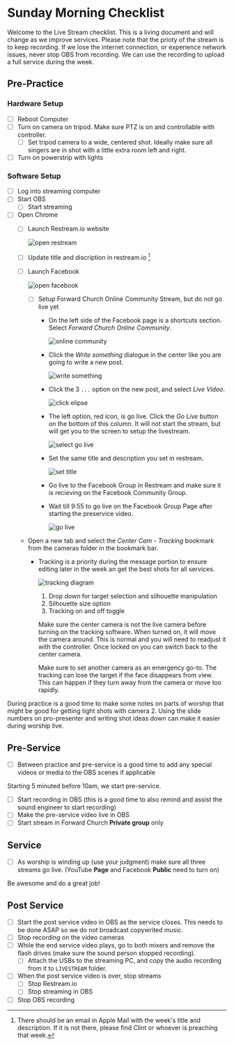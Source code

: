 # Sunday Morning Checklist

Welcome to the Live Stream checklist. This is a living document and will change
as we improve services. Please note that the prioty of the stream is to keep
recording.  If we lose the internet connection, or experience network issues,
never stop OBS from recording. We can use the recording to upload a full
service during the week.

## Pre-Practice

### Hardware Setup

- [ ] Reboot Computer
- [ ] Turn on camera on tripod. Make sure PTZ is on and controllable with
  controller.
  - [ ] Set tripod camera to a wide, centered shot. Ideally make sure all
    singers are in shot with a little extra room left and right.
- [ ] Turn on powerstrip with lights

### Software Setup

- [ ] Log into streaming computer
- [ ] Start OBS
  - [ ] Start streaming
- [ ] Open Chrome
  - [ ] Launch Restream.io website

      ![open restream](./images/open-restream.png)

  - [ ] Update title and discription in restream.io [^1]
  - [ ] Launch Facebook

      ![open facebook](./images/open-facebook.png)

    - [ ] Setup Forward Church Online Community Stream, but do not go live yet
      - On the left side of the Facebook page is a shortcuts section. Select
        *Forward Church Online Community*.

          ![online community](./images/select-community.png)

      - Click the *Write something* dialogue in the center like you are going
        to write a new post.

          ![write something](./images/fb-write-something.png)

      - Click the 3 `...` option on the new post, and select *Live Video*.

          ![click elipse](./images/fb-click-elipse.png)

      - The left option, red icon, is go live. Click the *Go Live* button on
        the bottom of this column. It will not start the stream, but will get
        you to the screen to setup the livestream.

          ![select go live](./images/fb-go-live.png)

      - Set the same title and description you set in restream.

          ![set title](./images/fb-set-title.png)

      - Go live to the Facebook Group in Restream and make sure it is recieving
        on the Facebook Community Group.
      - Wait till 9:55 to go live on the Facebook Group Page after starting the
        preservice video.

          ![go live](./images/fb-go-live-2.png)

  - Open a new tab and select the *Center Cam - Tracking* bookmark from the
    cameras folder in the bookmark bar.
    - Tracking is a priority during the message portion to ensure editing later
      in the week an get the best shots for all services.

        ![tracking diagram](./images/tracking-02.png)

        1. Drop down for target selection and silhouette manipulation
        1. Silhouette size option
        1. Tracking on and off toggle

        Make sure the center camera is not the live camera before turning on
        the tracking software. When turned on, it will move the camera around.
        This is normal and you will need to readjust it with the controller.
        Once locked on you can switch back to the center camera.

        Make sure to set another camera as an emergency go-to. The tracking can
        lose the target if the face disappears from view. This can happen if
        they turn away from the camera or move too rapidly.

During practice is a good time to make some notes on parts of worship that
might be good for getting tight shots with camera 2.  Using the slide numbers
on pro-presenter and writing shot ideas down can make it easier during worship
live.

[^1]: There should be an email in Apple Mail with the week's title and
    description. If it is not there, please find Clint or whoever is preaching
that week.

## Pre-Service

- [ ] Between practice and pre-service is a good time to add any special videos
  or media to the OBS scenes if applicable

Starting 5 minuted before 10am, we start pre-service.

- [ ] Start recording in OBS (this is a good time to also remind and assist the
  sound engineer to start recording)
- [ ] Make the pre-service video live in OBS
- [ ] Start stream in Forward Church **Private group** only

## Service

- [ ] As worship is winding up (use your judgment) make sure all three streams
  go live. (YouTube **Page** and Facebook **Public** need to turn on)

Be awesome and do a great job!

## Post Service

- [ ] Start the post service video in OBS as the service closes.  This needs to
  be done ASAP so we do not broadcast copywrited music.
- [ ] Stop recording on the video cameras
- [ ] While the end service video plays, go to both mixers and remove the flash
  drives (make sure the sound person stopped recording).
  - [ ] Attach the USBs to the streaming PC, and copy the audio recording from
    it to `LIVESTREAM` folder.
- [ ] When the post service video is over, stop streams
  - [ ] Stop Restream.io
  - [ ] Stop streaming in OBS
- [ ] Stop OBS recording
